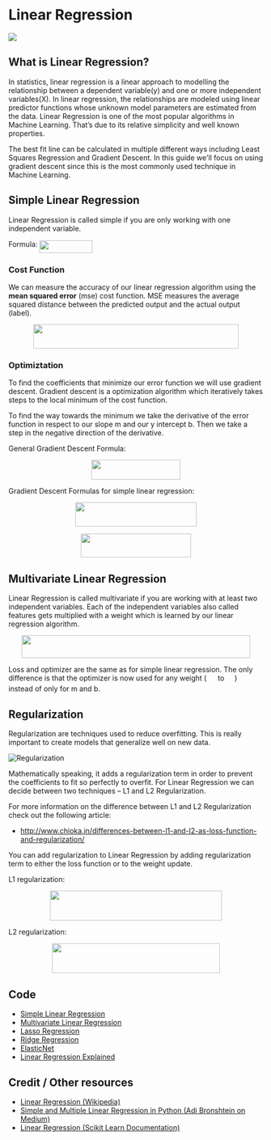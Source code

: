 # Linear Regression
![](doc/linear_regression_example.png)

## What is Linear Regression?

In statistics, linear regression is a linear approach to modelling the relationship between a dependent variable(y) and one or more independent variables(X). In linear regression, the relationships are modeled using linear predictor functions whose unknown model parameters are estimated from the data. Linear Regression is one of the most popular algorithms in Machine Learning. That’s due to its relative simplicity and well known properties.

The best fit line can be calculated in multiple different ways including Least Squares Regression and Gradient Descent. In this guide we'll focus on using gradient descent since this is the most commonly used technique in Machine Learning.

## Simple Linear Regression

Linear Regression is called simple if you are only working with one independent variable.

Formula: <img src="tex/18813fabfad59d1ba84fc901ede9101f.svg?invert_in_darkmode" align=middle width=104.88954134999999pt height=24.65753399999998pt/>

### Cost Function

We can measure the accuracy of our linear regression algorithm using the **mean squared error** (mse) cost function. MSE measures the average squared distance between the predicted output and the actual output (label).

<p align="center"><img src="tex/660ef60b693132606dcc3aae53b147ca.svg?invert_in_darkmode" align=middle width=406.53640665pt height=47.806078649999996pt/></p>

### Optimiztation

To find the coefficients that minimize our error function we will use gradient descent. Gradient descent is a optimization algorithm which iteratively takes steps to the local minimum of the cost function.

To find the way towards the minimum we take the derivative of the error function in respect to our slope m and our y intercept b. Then we take a step in the negative direction of the derivative.

General Gradient Descent Formula:

<p align="center"><img src="tex/e37355cc0b5b07561247c00842519c04.svg?invert_in_darkmode" align=middle width=175.63739985pt height=38.5152603pt/></p>

Gradient Descent Formulas for simple linear regression:

<p align="center"><img src="tex/0822727d1cb885ac043eb8c23c6a8c06.svg?invert_in_darkmode" align=middle width=239.42691134999995pt height=47.806078649999996pt/></p>

<p align="center"><img src="tex/f28aee7ec74570ba081a608f7b5d88bb.svg?invert_in_darkmode" align=middle width=217.1808045pt height=47.806078649999996pt/></p>

## Multivariate Linear Regression

Linear Regression is called multivariate if you are working with at least two independent variables. Each of the independent variables also called features gets multiplied with a weight which is learned by our linear regression algorithm.

<p align="center"><img src="tex/695de53e837a94510d8695f780f764d1.svg?invert_in_darkmode" align=middle width=452.9069325pt height=44.89738935pt/></p>

Loss and optimizer are the same as for simple linear regression. The only difference is that the optimizer is now used for any weight (<img src="tex/4b4518f1b7f0fb1347fa21506ebafb19.svg?invert_in_darkmode" align=middle width=18.32105549999999pt height=14.15524440000002pt/> to <img src="tex/c2a29561d89e139b3c7bffe51570c3ce.svg?invert_in_darkmode" align=middle width=16.41940739999999pt height=14.15524440000002pt/>) instead of only for m and b.

## Regularization

Regularization are techniques used to reduce overfitting. This is really important to create models that generalize well on new data.

![Regularization](doc/regularization.png)

Mathematically speaking, it adds a regularization term in order to prevent the coefficients to fit so perfectly to overfit. For Linear Regression we can decide between two techniques – L1 and L2 Regularization.

For more information on the difference between L1 and L2 Regularization check out the following article:

* http://www.chioka.in/differences-between-l1-and-l2-as-loss-function-and-regularization/

You can add regularization to Linear Regression by adding regularization term to either the loss function or to the weight update.

L1 regularization:

<p align="center"><img src="tex/ef27eeeeeadc48f3a48118fbf65ff125.svg?invert_in_darkmode" align=middle width=340.32351374999996pt height=59.1786591pt/></p>

L2 regularization:

<p align="center"><img src="tex/ac342f337b60a671151324a7a222d777.svg?invert_in_darkmode" align=middle width=332.09575739999997pt height=59.1786591pt/></p>

## Code

* [Simple Linear Regression](code/simple_linear_regression.py)
* [Multivariate Linear Regression](code/multivariate_linear_regression.py)
* [Lasso Regression](code/lasso_regression.py)
* [Ridge Regression](code/ridge_regression.py)
* [ElasticNet](code/elastic_net.py)
* [Linear Regression Explained](code/linear_regression_explained.ipynb)

## Credit / Other resources

* [Linear Regression (Wikipedia)](https://en.wikipedia.org/wiki/Linear_regression)
* [Simple and Multiple Linear Regression in Python (Adi Bronshtein on Medium)](https://towardsdatascience.com/simple-and-multiple-linear-regression-in-python-c928425168f9)
* [Linear Regression (Scikit Learn Documentation)](http://scikit-learn.org/stable/modules/generated/sklearn.linear_model.LinearRegression.html)